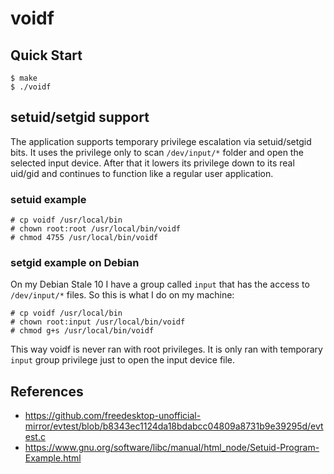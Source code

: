 # voidf

## Quick Start

```console
$ make
$ ./voidf
```

## setuid/setgid support

The application supports temporary privilege escalation via setuid/setgid bits. It uses the privilege only to scan `/dev/input/*` folder and open the selected input device. After that it lowers its privilege down to its real uid/gid and continues to function like a regular user application.

### setuid example

```
# cp voidf /usr/local/bin
# chown root:root /usr/local/bin/voidf
# chmod 4755 /usr/local/bin/voidf
```

### setgid example on Debian

On my Debian Stale 10 I have a group called `input` that has the access to `/dev/input/*` files. So this is what I do on my machine:

```
# cp voidf /usr/local/bin
# chown root:input /usr/local/bin/voidf
# chmod g+s /usr/local/bin/voidf
```

This way voidf is never ran with root privileges. It is only ran with temporary `input` group privilege just to open the input device file.

## References

- https://github.com/freedesktop-unofficial-mirror/evtest/blob/b8343ec1124da18bdabcc04809a8731b9e39295d/evtest.c
- https://www.gnu.org/software/libc/manual/html_node/Setuid-Program-Example.html
